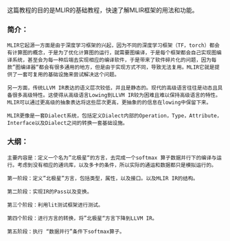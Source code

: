 这篇教程的目的是MLIR的基础教程，快速了解MLIR框架的用法和功能。

### 简介：

    MLIR它起源一方面是由于深度学习框架的兴起，因为不同的深度学习框架（TF，torch）都会有计算图的概念，于是为了优化计算图的运行，就需要图编译，于是每个框架都会自己实现图编译系统，甚至会为每一种后端去实现相应的编译软件，于是带来了软件碎片化的问题，因为每款”图编译器“都会有很多通用的地方，但是由于实现方式不同，导致无法复用。MLIR它就是提供了一套可复用的基础设施来尝试解决这个问题。

    另一方面，传统LLVM IR表达的语义层次较低，并且是静态的。现代的高级语言往往是动态且具备很多高级特性。这使得从高级语言Lowing到LLVM IR较为困难且难以保持高级语言的特性。MLIR可以通过更高级的抽象表达将这些层次更高，更抽象的的信息在lowing中保留下来。

    MLIR更像是一套Dialect系统，包括定义Dialect内部的Operation，Type，Attribute，Interface以及Dialect之间的转换一套基础设施。

### 大纲：

    主要内容是：定义一个名为”北极星“的方言，去完成一个softmax 算子数据并行下的编译与运行。考虑到没有相应的通讯库，以及多卡的条件，所以实际的通运和数据都只是模拟运行的。

    第一阶段：定义”北极星”方言，包括类型，属性，以及接口。以及MLIR IR的结构。

    第二阶段：实现IR的Pass以及变换。

    第三个阶段：利用lit测试框架进行测试。

    第四个阶段：进行方言的转换，将”北极星“方言下降到LLVM IR。

    第五阶段：执行 “数据并行”条件下softmax算子。
